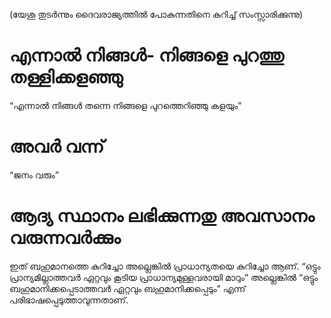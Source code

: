 (യേശു തുടർന്നും ദൈവരാജ്യത്തിൽ പോകുന്നതിനെ കുറിച്ച് സംസ്സാരിക്കുന്നു) 
# എന്നാൽ നിങ്ങൾ- നിങ്ങളെ പുറത്തു തള്ളിക്കളഞ്ഞു
“എന്നാൽ നിങ്ങൾ തന്നെ നിങ്ങളെ പുറത്തെറിഞ്ഞു കളയും”
# അവർ വന്ന്
“ജനം വരും”
# ആദ്യ സ്ഥാനം ലഭിക്കുന്നതു അവസാനം വരുന്നവർക്കും
ഇത് ബഹുമാനത്തെ കുറിച്ചോ അല്ലെങ്കിൽ പ്രാധാന്യതയെ കുറിച്ചോ ആണ്. “ഒട്ടും പ്രാന്യമില്ലാത്തവർ ഏറ്റവും കൂടിയ പ്രാധാന്യമുള്ളവരായി മാറും” അല്ലെങ്കിൽ “ഒട്ടും ബഹുമാനിക്കപ്പെടാത്തവർ ഏറ്റവും ബഹുമാനിക്കപ്പെടും” എന്ന് പരിഭാഷപ്പെടുത്താവുന്നതാണ്.
